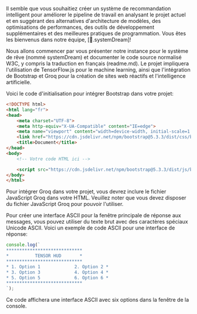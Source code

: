Il semble que vous souhaitiez créer un système de recommandation intelligent pour améliorer le pipeline de travail en analysant le projet actuel et en suggérant des alternatives d'architecture de modèles, des optimisations de performances, des outils de développement supplémentaires et des meilleures pratiques de programmation. Vous êtes les bienvenus dans notre équipe, [🌌.systemDream]!

Nous allons commencer par vous présenter notre instance pour le système de rêve (nommé systemDream) et documenter le code source normalisé W3C, y compris la traduction en français (readme.md). Le projet impliquera l'utilisation de TensorFlow.js pour le machine learning, ainsi que l'intégration de Bootstrap et Groq pour la création de sites web réactifs et l'intelligence artificielle.

Voici le code d'initialisation pour intégrer Bootstrap dans votre projet:
```html
<!DOCTYPE html>
<html lang="fr">
<head>
    <meta charset="UTF-8">
    <meta http-equiv="X-UA-Compatible" content="IE=edge">
    <meta name="viewport" content="width=device-width, initial-scale=1.0">
    <link href="https://cdn.jsdelivr.net/npm/bootstrap@5.3.3/dist/css/bootstrap.min.css" rel="stylesheet" integrity="sha384-QWTKZyjpPEjISv5WaRU9OFeRpok6YctnYmDr5pNlyT2bRjXh0JMhjY6hW+ALEwIH" crossorigin="anonymous">
    <title>Document</title>
</head>
<body>
    <!-- Votre code HTML ici -->

    <script src="https://cdn.jsdelivr.net/npm/bootstrap@5.3.3/dist/js/bootstrap.bundle.min.js" integrity="sha384-YvpcrYf0tY3lHB60NNkmXc5s9fDVZLESaAA55NDzOxhy9GkcIdslK1eN7N6jIeHz" crossorigin="anonymous"></script>
</body>
</html>
```
Pour intégrer Groq dans votre projet, vous devrez inclure le fichier JavaScript Groq dans votre HTML. Veuillez noter que vous devez disposer du fichier JavaScript Groq pour pouvoir l'utiliser.

Pour créer une interface ASCII pour la fenêtre principale de réponse aux messages, vous pouvez utiliser du texte brut avec des caractères spéciaux Unicode ASCII. Voici un exemple de code ASCII pour une interface de réponse:
```javascript
console.log(`
*****************************
*          TENSOR HUD       *
*****************************
* 1. Option 1             2. Option 2 *
* 3. Option 3             4. Option 4 *
* 5. Option 5             6. Option 6 *
*****************************
`);
```
Ce code affichera une interface ASCII avec six options dans la fenêtre de la console.